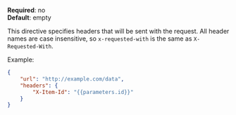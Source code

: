 **Required**: no  
**Default**: empty

This directive specifies headers that will be sent with the request.
All header names are case insensitive, so `x-requested-with` is the same
as `X-Requested-With`.

Example:
```json
{
    "url": "http://example.com/data",
    "headers": {
        "X-Item-Id": "{{parameters.id}}"
    }
}
```
